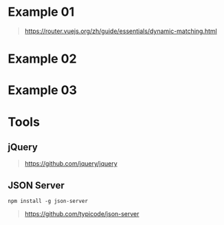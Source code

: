 # Example 01
> https://router.vuejs.org/zh/guide/essentials/dynamic-matching.html
# Example 02
# Example 03
# Tools
## jQuery
> https://github.com/jquery/jquery
## JSON Server
```
npm install -g json-server
```
> https://github.com/typicode/json-server
